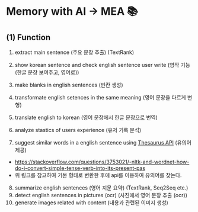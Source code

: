 # Memory with AI -> MEA 📚


## (1) Function
1. extract main sentence (주요 문장 추출) (TextRank)
2. show korean sentence and check english sentence user write (영작 기능 (한글 문장 보여주고, 영어로))
3. make blanks in english sentences (빈칸 생성)
4. transformate english setences in the same meaning (영어 문장을 다르게 변형)
5. translate english to korean (영어 문장에서 한글 문장으로 번역)
6. analyze stastics of users experience (유저 기록 분석)

7. suggest similar words in a english sentence using [Thesaurus API](https://api-ninjas.com/api/thesaurus) (유의어 제공)
- https://stackoverflow.com/questions/3753021/-nltk-and-wordnet-how-do-i-convert-simple-tense-verb-into-its-present-pas
- 위 링크를 참고하여 기본 형태로 변환한 후에 api를 이용하여 유의어를 찾는다.

8. summarize english sentences (영어 지문 요약) (TextRank, Seq2Seq etc.)
9. detect english sentences in pictures (ocr) (사진에서 영어 문장 추출 (ocr))
10. generate images related with content (내용과 관련된 이미지 생성)